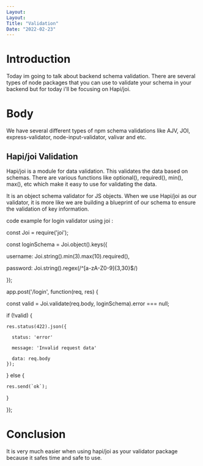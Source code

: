 ```yaml
---
Layout:
Layout:
Title: "Validation"
Date: "2022-02-23"
---
```


# Introduction

Today im going to talk about backend schema validation. There are several types of node packages that you can use to validate your schema in your backend but for today i'll be focusing on Hapi/joi.

# Body

We have several different types of npm schema validations like AJV, JOI, express-validator, node-input-validator, valivar and etc. 

## Hapi/joi Validation


Hapi/joi is a module for data validation. This validates the data based on schemas. There are various functions like optional(), required(), min(), max(), etc which make it easy to use for validating the data.

It is an object schema validator for JS objects. When we use Hapi/joi as our validator, it is more like we are building a blueprint of our schema to ensure the validation of key information.

code example for login validator using joi :

const Joi = require('joi');

const loginSchema = Joi.object().keys({

  username: Joi.string().min(3).max(10).required(),

  password: Joi.string().regex(/^[a-zA-Z0-9]{3,30}$/)

});

app.post('/login', function(req, res) {

  const valid = Joi.validate(req.body, loginSchema).error === null;

  if (!valid) {

    res.status(422).json({

      status: 'error'

      message: 'Invalid request data'

      data: req.body
    });

  } else {

    res.send(`ok`);

  }
  
});


# Conclusion

It is very much easier when using hapi/joi as your validator package because it safes time and safe to use.